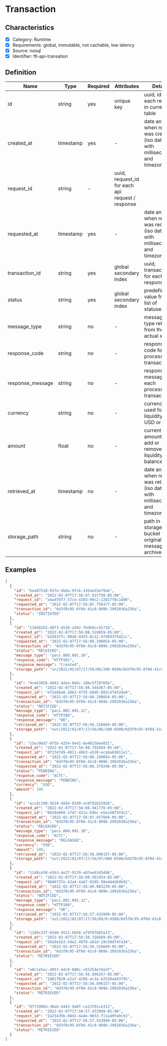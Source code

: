 # Transaction

## Characteristics

- [x] Category: Runtime
- [x] Requirements: global, immutable, not cachable, low latency
- [x] Source: nosql
- [x] Identifier: ftl-api-transation

## Definition

Name | Type | Required | Attributes | Details
-----|------|----------|------------|--------
id | string | yes | unique key | uuid, id for each record in current table
created_at | timestamp | yes | - | date and time when record was created (iso datetime with milliseconds and timezone)
request_id | string | - | uuid, request_id for each api request / response
requested_at | timestamp | yes | - | date and time when request was received (iso datetime with milliseconds and timezone)
transaction_id | string | yes | global secondary index | uuid, transaction_id for each api response
status | string | yes | global secondary index | predefined value from a list of statuses
message_type | string | no | - | message type retrieved from the actual xml
response_code | string | no | - | response code for each processed transactions
response_message | string | no | - | response message for each processed transactions
currency | string | no | - | currency used for liquidity (e.g. USD or EUR)
amount | float | no | - | current amount to add or remove from liquidity balance
retrieved_at | timestamp | no | - | date and time when record was retrieved (iso datetime with milliseconds and timezone)
storage_path | string | no | - | path in storage bucket where original message is archived

## Examples

```json
[
  {
    "id": "bea07510-92fe-4b8a-9fcb-145ae15e79a6",
    "created_at": "2022-02-07T17:56:07.937758-05:00",
    "request_id": "a4ad78f7-57ce-4103-99c2-22017f0c1d80",
    "requested_at": "2022-02-07T17:56:07.758377-05:00",
    "transaction_id": "6d3f0c95-8f0d-41c8-989b-2992036a256a",
    "status": "INITIATED"
  },
  {
    "id": "118d8255-d0f3-4538-a592-fbd94cc9171b",
    "created_at": "2022-02-07T17:56:08.519859-05:00",
    "request_id": "a35637fc-80a8-4425-8c12-6fdb937542cc",
    "requested_at": "2022-02-07T17:56:08.290054-05:00",
    "transaction_id": "6d3f0c95-8f0d-41c8-989b-2992036a256a",
    "status": "RECEIVED",
    "message_type": "pacs.008.001.10",
    "response_code": "HTTP201",
    "response_message": "Created",
    "storage_path": "in/2022/02/07/17/56/08/200-0500/6d3f0c95-8f0d-41c8-989b-2992036a256a-pacs.008.001.10.xml"
  },
  {
    "id": "4ce63858-4842-4dea-8ebc-18bc5f29769a",
    "created_at": "2022-02-07T17:56:08.544367-05:00",
    "request_id": "ef2e88a6-26b2-4f35-b0d5-883c4f452da9",
    "requested_at": "2022-02-07T17:56:08.290054-05:00",
    "transaction_id": "6d3f0c95-8f0d-41c8-989b-2992036a256a",
    "status": "NOTIFIED",
    "message_type": "pacs.002.001.12",
    "response_code": "HTTP200",
    "response_message": "OK",
    "retrieved_at": "2022-02-07T17:56:56.316669-05:00",
    "storage_path": "out/2022/02/07/17/56/08/200-0500/6d3f0c95-8f0d-41c8-989b-2992036a256a-pacs.002.001.12.xml"
  },
  {
    "id": "15ec00d7-0f5b-4254-9e41-be40158ee031",
    "created_at": "2022-02-07T17:56:08.792694-05:00",
    "request_id": "df23d7d9-4011-46b3-a528-ecaba63811e1",
    "requested_at": "2022-02-07T17:56:08.290054-05:00",
    "transaction_id": "6d3f0c95-8f0d-41c8-989b-2992036a256a",
    "requested_at": "2022-02-07T17:56:08.378246-05:00",
    "status": "PENDING",
    "response_code": "ACTC",
    "response_message": "PENDING",
    "currency": "USD",
    "amount": 100
  },
  {
    "id": "accdc108-5610-484d-83d9-ac0f82825926",
    "created_at": "2022-02-07T17:56:08.941770-05:00",
    "request_id": "6628e068-17d7-421e-b9bc-e5ecb8f5f4c2",
    "requested_at": "2022-02-07T17:56:07.857094-05:00",
    "transaction_id": "6d3f0c95-8f0d-41c8-989b-2992036a256a",
    "status": "RELEASED",
    "message_type": "pacs.008.001.10",
    "response_code": "ACTC",
    "response_message": "RELEASED",
    "currency": "USD",
    "amount": 100,
    "retrieved_at": "2022-02-07T17:56:56.896157-05:00",
    "storage_path": "out/2022/02/07/17/56/07/800-0500/6d3f0c95-8f0d-41c8-989b-2992036a256a-pacs.008.001.10.xml"
  },
  {
    "id": "1148ce50-e5b3-4e27-9129-a07ee63d5d4b",
    "created_at": "2022-02-07T17:56:09.561934-05:00",
    "request_id": "9b06f37e-42a4-4a67-9285-58e444db0b92",
    "requested_at": "2022-02-07T17:56:09.003239-05:00",
    "transaction_id": "6d3f0c95-8f0d-41c8-989b-2992036a256a",
    "status": "NOTIFIED",
    "message_type": "pacs.002.001.12",
    "response_code": "HTTP200",
    "response_message": "OK",
    "retrieved_at": "2022-02-07T17:56:57.433999-05:00",
    "storage_path": "out/2022/02/07/17/56/09/0-0500/6d3f0c95-8f0d-41c8-989b-2992036a256a-pacs.002.001.12.xml"
  },
  {
    "id": "11d9c33f-b546-4521-bb56-af9f8fb65a13",
    "created_at": "2022-02-07T17:56:56.316669-05:00",
    "request_id": "50a9e1b3-5de2-4970-a01d-19c50d74fa34",
    "requested_at": "2022-02-07T17:56:56.316669-05:00",
    "transaction_id": "6d3f0c95-8f0d-41c8-989b-2992036a256a",
    "status": "RETRIEVED"
  },
  {
    "id": "e0c1e5ac-4957-4dc0-880c-c65354e74a3f",
    "created_at": "2022-02-07T17:56:56.896157-05:00",
    "request_id": "18827020-e2a7-4296-ac3a-b2520a4d3795",
    "requested_at": "2022-02-07T17:56:56.896157-05:00",
    "transaction_id": "6d3f0c95-8f0d-41c8-989b-2992036a256a",
    "status": "RETRIEVED"
  },
  {
    "id": "0f72906d-30ab-4443-9a0f-ca13f01ce312",
    "created_at": "2022-02-07T17:56:57.433999-05:00",
    "request_id": "2a25439b-80d2-4a4e-9653-f11a49fe0c63",
    "requested_at": "2022-02-07T17:56:57.433999-05:00",
    "transaction_id": "6d3f0c95-8f0d-41c8-989b-2992036a256a",
    "status": "RETRIEVED"
  }
]
```
